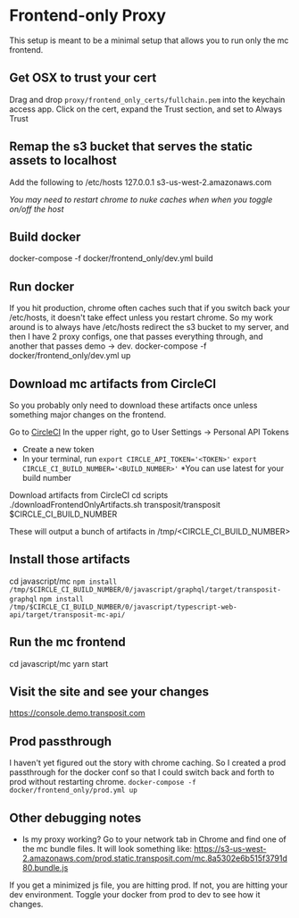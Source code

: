 # Frontend-only Proxy

This setup is meant to be a minimal setup that allows you to run only the mc frontend.

## Get OSX to trust your cert
Drag and drop `proxy/frontend_only_certs/fullchain.pem` into the keychain access app. Click on the cert, expand the Trust section, and set to Always Trust

## Remap the s3 bucket that serves the static assets to localhost
Add the following to /etc/hosts
127.0.0.1  s3-us-west-2.amazonaws.com

*You may need to restart chrome to nuke caches when when you toggle on/off the host*

## Build docker
docker-compose -f docker/frontend_only/dev.yml build

## Run docker
If you hit production, chrome often caches such that if you switch back your /etc/hosts, it doesn't take effect unless you restart chrome. So my work around is to always have /etc/hosts redirect the s3 bucket to my server, and then I have 2 proxy configs, one that passes everything through, and another that passes demo -> dev.
docker-compose -f docker/frontend_only/dev.yml up


## Download mc artifacts from CircleCI
So you probably only need to download these artifacts once unless something major changes on the frontend.

Go to [CircleCI](https://circleci.com/gh/transposit)
In the upper right, go to User Settings -> Personal API Tokens
- Create a new token
- In your terminal, run
`export CIRCLE_API_TOKEN='<TOKEN>'`
`export CIRCLE_CI_BUILD_NUMBER='<BUILD_NUMBER>'`
*You can use latest for your build number

Download artifacts from CircleCI
cd scripts
./downloadFrontendOnlyArtifacts.sh transposit/transposit $CIRCLE_CI_BUILD_NUMBER

These will output a bunch of artifacts in /tmp/<CIRCLE_CI_BUILD_NUMBER>

## Install those artifacts
cd javascript/mc
`npm install /tmp/$CIRCLE_CI_BUILD_NUMBER/0/javascript/graphql/target/transposit-graphql`
`npm install /tmp/$CIRCLE_CI_BUILD_NUMBER/0/javascript/typescript-web-api/target/transposit-mc-api/`

## Run the mc frontend
cd javascript/mc
yarn start

## Visit the site and see your changes
https://console.demo.transposit.com

## Prod passthrough
I haven't yet figured out the story with chrome caching. So I created a prod passthrough for the docker conf so that I could switch back and forth to prod without restarting chrome.
`docker-compose -f docker/frontend_only/prod.yml up`

## Other debugging notes

- Is my proxy working?
Go to your network tab in Chrome and find one of the mc bundle files. It will look something like: https://s3-us-west-2.amazonaws.com/prod.static.transposit.com/mc.8a5302e6b515f3791d80.bundle.js

If you get a minimized js file, you are hitting prod. If not, you are hitting your dev environment. Toggle your docker from prod to dev to see how it changes.
